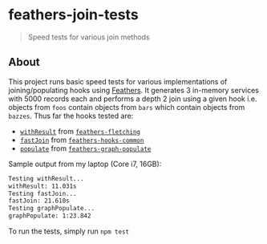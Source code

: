 # feathers-join-tests

> Speed tests for various join methods

## About

This project runs basic speed tests for various implementations of joining/populating hooks using [Feathers](http://feathersjs.com). It generates 3 in-memory services with 5000 records each and performs a depth 2 join using a given hook i.e. objects from `foos` contain objects from `bars` which contain objects from `bazzes`. Thus far the hooks tested are:

- [`withResult`](https://daddywarbucks.github.io/feathers-fletching/hooks.html#withresult) from [`feathers-fletching`](https://daddywarbucks.github.io/feathers-fletching/overview.html)
- [`fastJoin`](https://hooks-common.feathersjs.com/hooks.html#fastjoin) from [`feathers-hooks-common`](https://hooks-common.feathersjs.com)
- [`populate`](https://feathers-graph-populate.netlify.app/getting-started.html#register-the-populate-hook) from [`feathers-graph-populate`](https://feathers-graph-populate.netlify.app/)

Sample output from my laptop (Core i7, 16GB):

```sh
Testing withResult...
withResult: 11.031s
Testing fastJoin...
fastJoin: 21.610s
Testing graphPopulate...
graphPopulate: 1:23.842
```

To run the tests, simply run `npm test`
